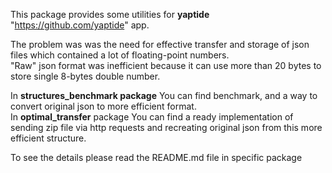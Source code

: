 This package provides some utilities for **yaptide** "https://github.com/yaptide" app.  
  
The problem was was the need for effective transfer and storage of json files which contained a lot of floating-point numbers.    
"Raw" json format was inefficient because it can use more than 20 bytes to store single 8-bytes double number.   
  
In **structures_benchmark package** You can find benchmark, and a way to convert original json to more efficient format.  
In **optimal_transfer** package You can find a ready implementation of sending zip file via http requests and recreating original json from this more efficient structure.
  
To see the details please read the README.md file in specific package
